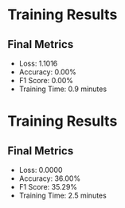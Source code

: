 # Training Results

## Final Metrics
- Loss: 1.1016
- Accuracy: 0.00%
- F1 Score: 0.00%
- Training Time: 0.9 minutes

# Training Results

## Final Metrics
- Loss: 0.0000
- Accuracy: 36.00%
- F1 Score: 35.29%
- Training Time: 2.5 minutes 
